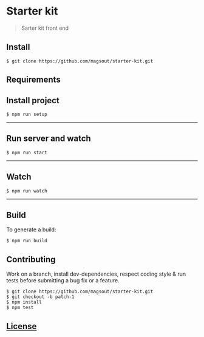 # Starter kit

> Sarter kit front end

## Install

```console
$ git clone https://github.com/magsout/starter-kit.git
```

## Requirements

## Install project

```console
$ npm run setup
```
---
## Run server and watch

```console
$ npm run start
```
---
## Watch

```console
$ npm run watch
```
---
## Build

To generate a build:

```console
$ npm run build
```

## Contributing

Work on a branch, install dev-dependencies, respect coding style & run tests before submitting a bug fix or a feature.

```console
$ git clone https://github.com/magsout/starter-kit.git
$ git checkout -b patch-1
$ npm install
$ npm test
```

## [License](LICENSE)

